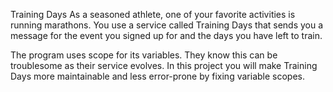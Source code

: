 Training Days
As a seasoned athlete, one of your favorite activities is running marathons. You use a service called Training Days that sends you a message for the event you signed up for and the days you have left to train.

 The program uses scope for its variables. They know this can be troublesome as their service evolves. In this project you will make Training Days more maintainable and less error-prone by fixing variable scopes.

